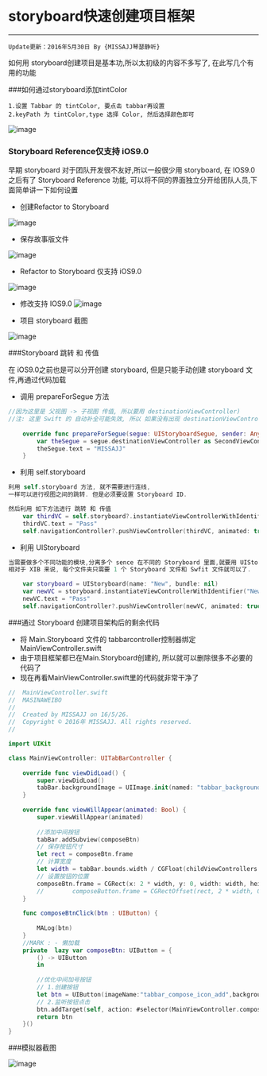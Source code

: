 # storyboard快速创建项目框架
---
```objc
Update更新：2016年5月30日 By {MISSAJJ琴瑟静听} 
```

如何用 storyboard创建项目是基本功,所以太初级的内容不多写了, 在此写几个有用的功能

###如何通过storyboard添加tintColor
```
1.设置 Tabbar 的 tintColor, 要点击 tabbar再设置
2.keyPath 为 tintColor,type 选择 Color, 然后选择颜色即可
```
 ![image](images/CreateProject/storyboard添加tintColor.png)
 
 
### Storyboard Reference仅支持 iOS9.0
 
早期 storyboard 对于团队开发很不友好,所以一般很少用 storyboard, 在 IOS9.0 之后有了 Storyboard Reference 功能, 可以将不同的界面独立分开给团队人员,下面简单讲一下如何设置


-  创建Refactor to Storyboard

![image](images/CreateProject/创建refactor.png)

-  保存故事版文件


![image](images/CreateProject/refact故事版.png)


- Refactor to Storyboard 仅支持 iOS9.0

![image](images/CreateProject/refactor之后的错误.png)

- 修改支持 IOS9.0
![image](images/CreateProject/refactor改为9.0.png)


- 项目 storyboard 截图

![image](images/CreateProject/storyboard创建项目界面截图.png)

###Storyboard 跳转 和 传值    

在 iOS9.0之前也是可以分开创建 storyboard, 但是只能手动创建 storyboard 文件,再通过代码加载


- 调用 prepareForSegue 方法

```Swift 
//因为这里是 父视图 -> 子视图 传值, 所以要用 destinationViewController)
//注: 这里 Swift 的 自动补全可能失效, 所以 如果没有出现 destinationViewController, 没关系往后打.)
 
    override func prepareForSegue(segue: UIStoryboardSegue, sender: AnyObject?) {
        var theSegue = segue.destinationViewController as SecondViewController
        theSegue.text = "MISSAJJ"
    }
```

- 利用 self.storyboard

```Swift 
利用 self.storyboard 方法, 就不需要进行连线, 
一样可以进行视图之间的跳转. 但是必须要设置 Storyboard ID.

然后利用 如下方法进行 跳转 和 传值
    var thirdVC = self.storyboard?.instantiateViewControllerWithIdentifier("ThirdViewController") as ThirdViewController
    thirdVC.text = "Pass"
    self.navigationController?.pushViewController(thirdVC, animated: true)
```

- 利用 UIStoryboard

```Swift 
当需要做多个不同功能的模块,分离多个 sence 在不同的 Storyboard 里面,就要用 UIStoryboard
相对于 XIB 来说, 每个文件夹只需要 1 个 Storyboard 文件和 Swfit 文件就可以了.

    var storyboard = UIStoryboard(name: "New", bundle: nil)
    var newVC = storyboard.instantiateViewControllerWithIdentifier("NewViewController") as NewViewController
    newVC.text = "Pass"
    self.navigationController?.pushViewController(newVC, animated: true)
```


###通过 Storyboard 创建项目架构后的剩余代码
- 将 Main.Storyboard 文件的 tabbarcontroller控制器绑定MainViewController.swift
- 由于项目框架都已在Main.Storyboard创建的, 所以就可以删除很多不必要的代码了
- 现在再看MainViewController.swift里的代码就非常干净了

```Swift
//  MainViewController.swift
//  MASINAWEIBO
//
//  Created by MISSAJJ on 16/5/26.
//  Copyright © 2016年 MISSAJJ. All rights reserved.
//

import UIKit

class MainViewController: UITabBarController {
    
    override func viewDidLoad() {
        super.viewDidLoad() 
        tabBar.backgroundImage = UIImage.init(named: "tabbar_background")  
    } 
    
    override func viewWillAppear(animated: Bool) {
        super.viewWillAppear(animated)
        
        //添加中间按钮
        tabBar.addSubview(composeBtn)
        // 保存按钮尺寸
        let rect = composeBtn.frame
        // 计算宽度
        let width = tabBar.bounds.width / CGFloat(childViewControllers.count)
        // 设置按钮的位置
        composeBtn.frame = CGRect(x: 2 * width, y: 0, width: width, height: rect.height)
        //        composeButton.frame = CGRectOffset(rect, 2 * width, 0)
    }
     
    func composeBtnClick(btn : UIButton) {
        
        MALog(btn)
    }
    //MARK : - 懒加载
    private  lazy var composeBtn: UIButton = {
        () -> UIButton
        in
         
        //优化中间加号按钮
        // 1.创建按钮
        let btn = UIButton(imageName:"tabbar_compose_icon_add",backgroundImageName:"tabbar_compose_button")
        // 2.监听按钮点击
        btn.addTarget(self, action: #selector(MainViewController.composeBtnClick(_:)), forControlEvents: UIControlEvents.TouchUpInside) 
        return btn 
    }()
}
```


###模拟器截图

![image](images/CreateProject/storyboard创建模拟器截图.png)
